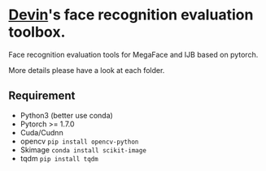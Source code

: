 # [Devin](https://github.com/PistonY)'s face recognition evaluation toolbox.

Face recognition evaluation tools for MegaFace and IJB based on pytorch.

More details please have a look at each folder.


## Requirement

- Python3 (better use conda)
- Pytorch >= 1.7.0
- Cuda/Cudnn
- opencv 
``pip install opencv-python``
- Skimage
``conda install scikit-image``
- tqdm
``pip install tqdm``
